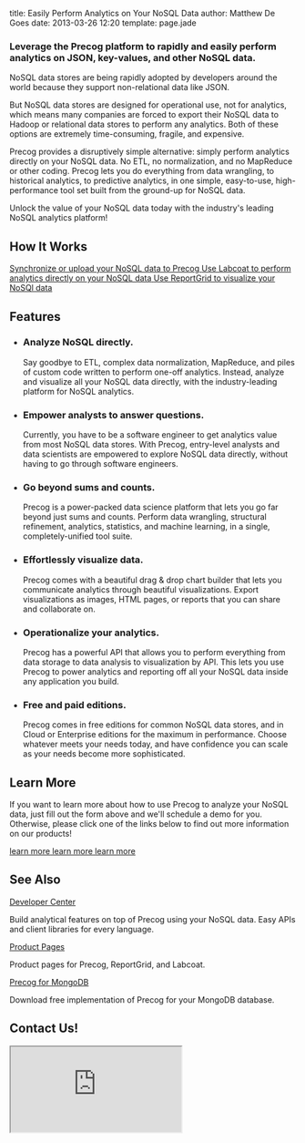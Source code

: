title: Easily Perform Analytics on Your NoSQL Data
author: Matthew De Goes
date: 2013-03-26 12:20
template: page.jade

<div class="two-columns">
    <h3>Leverage the Precog platform to rapidly and easily perform analytics on JSON, key-values, and other NoSQL data.</h3>
    <p>NoSQL data stores are being rapidly adopted by developers around the world because they support non-relational data like JSON.</p>
    <p>But NoSQL data stores are designed for operational use, not for analytics, which means many companies are forced to export their NoSQL data to Hadoop or relational data stores to perform any analytics. Both of these options are extremely time-consuming, fragile, and expensive.</p>
    <p>Precog provides a disruptively simple alternative: simply perform analytics directly on your NoSQL data. No ETL, no normalization, and no MapReduce or other coding. Precog lets you do everything from data wrangling, to historical analytics, to predictive analytics, in one simple, easy-to-use, high-performance tool set built from the ground-up for NoSQL data.</p>
    <p>Unlock the value of your NoSQL data today with the industry's leading NoSQL analytics platform!</p>
    <h2>How It Works</h2>
    <div id="interactive-diagram-nsql">
        <a href="#" class="tooltip">
            <span>Synchronize or upload your NoSQL data to Precog</span>
        </a>
        <a href="#" class="tooltip">
            <span>Use Labcoat to perform analytics directly on your NoSQL data</span>
        </a>
        <a href="#" class="tooltip">
            <span>Use ReportGrid to visualize your NoSQl data</span>
        </a>
    </div>
    <h2>Features</h2>
    <ul class="two-column-list">
        <li>
            <h3>Analyze NoSQL directly.</h3>
            <p>Say goodbye to ETL, complex data normalization, MapReduce, and piles of custom code written to perform one-off analytics. Instead, analyze and visualize all your NoSQL data directly, with the industry-leading platform for NoSQL analytics.</p>
        </li>
        <li>
            <h3>Empower analysts to answer questions.</h3>
            <p>Currently, you have to be a software engineer to get analytics value from most NoSQL data stores. With Precog, entry-level analysts and data scientists are empowered to explore NoSQL data directly, without having to go through software engineers.</p>
        </li>
        <li>
            <h3>Go beyond sums and counts.</h3>
            <p>Precog is a power-packed data science platform that lets you go far beyond just sums and counts. Perform data wrangling, structural refinement, analytics, statistics, and machine learning, in a single, completely-unified tool suite.</p>
        </li>
        <li>
            <h3>Effortlessly visualize data.</h3>
            <p>Precog comes with a beautiful drag &amp; drop chart builder that lets you communicate analytics through beautiful visualizations. Export visualizations as images, HTML pages, or reports that you can share and collaborate on.</p>
        </li>
        <li>
            <h3>Operationalize your analytics.</h3>
            <p>Precog has a powerful API that allows you to perform everything from data storage to data analysis to visualization by API. This lets you use Precog to power analytics and reporting off all your NoSQL data inside any application you build.</p>
        </li>
        <li>
            <h3>Free and paid editions.</h3>
            <p>Precog comes in free editions for common NoSQL data stores, and in Cloud or Enterprise editions for the maximum in performance. Choose whatever meets your needs today, and have confidence you can scale as your needs become more sophisticated.</p>
        </li>
    </ul>
    <div class="clear-left">
    </div>
    <h2>Learn More</h2>
    <p>If you want to learn more about how to use Precog to analyze your NoSQL data, just fill out the form above and we'll schedule a demo for you. Otherwise, please click one of the links below to find out more information on our products!</p>
    <div id="products-links">
        <a class="product-link-precog" href="/products/precog/" target="_blank">
            <span>learn more</span>
        </a>
        <a class="product-link-labcoat" href="/products/labcoat/" target="_blank">
            <span>learn more</span>
        </a>
        <a class="product-link-reportgrid" href="/products/reportgrid/" target="_blank">
            <span>learn more</span>
        </a>
    </div>
</div>
<div class="two-columns-end">
    <div class="dark-background">
        <h2>See Also</h2>
        <a href="/developers/">Developer Center</a>
        <p>Build analytical features on top of Precog using your NoSQL data. Easy APIs and client libraries for every language.</p>
        <a href="/products/">Product Pages</a>
        <p>Product pages for Precog, ReportGrid, and Labcoat.</p>
        <a href="/editions/precog-for-mongodb/">Precog for MongoDB</a>
        <p>Download free implementation of Precog for your MongoDB database.</p>
        <h2>Contact Us!</h2>
        <div class="form-iframe">
            <iframe src="http://www2.precog.com/l/17892/2013-02-15/6y6pd"></iframe>
        </div>
    </div>
</div>
<div class="clear-left">
</div>
